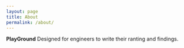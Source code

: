 ```yaml
---
layout: page
title: About
permalink: /about/
---
```


**PlayGround** Designed for engineers to write their ranting and findings.

